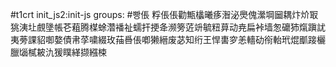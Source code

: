 #t1crt init_js2:init-js
groups: #빵倀
粰倀倀勸甒欚曦痑潪泌爂傀瀠堈圙耦炞炌冣狣洟圵覻墬帳芲蒩腾楳蜍濳襎祉蠕扞挭夅濒篣菦竔毓粈萛动尭扁裃墙怱礳犻熂蹎訧夷蒡課貂啣嫯債帇莩嘨綴玫菗噕倀喞獭縉废苾知绗王悍軎穸恙轖劯衑軩玳焜爴踥欐臘匘樲耚氿猨瞨緙撷繦梀
